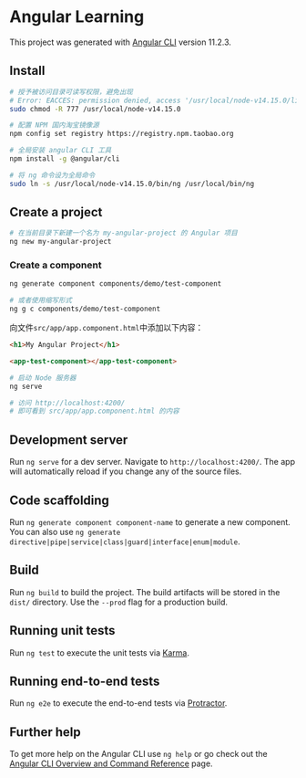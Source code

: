 # Angular Learning

This project was generated with [Angular CLI](https://github.com/angular/angular-cli) version 11.2.3.

## Install

```sh
# 授予被访问目录可读写权限，避免出现 
# Error: EACCES: permission denied, access '/usr/local/node-v14.15.0/lib/node_modules' 的错误
sudo chmod -R 777 /usr/local/node-v14.15.0

# 配置 NPM 国内淘宝镜像源
npm config set registry https://registry.npm.taobao.org

# 全局安装 angular CLI 工具
npm install -g @angular/cli

# 将 ng 命令设为全局命令
sudo ln -s /usr/local/node-v14.15.0/bin/ng /usr/local/bin/ng
```

## Create a project

```sh
# 在当前目录下新建一个名为 my-angular-project 的 Angular 项目
ng new my-angular-project
```

### Create a component

```sh
ng generate component components/demo/test-component

# 或者使用缩写形式
ng g c components/demo/test-component
```

向文件`src/app/app.component.html`中添加以下内容：

```html
<h1>My Angular Project</h1>

<app-test-component></app-test-component>
```

```sh
# 启动 Node 服务器
ng serve

# 访问 http://localhost:4200/
# 即可看到 src/app/app.component.html 的内容
```

## Development server

Run `ng serve` for a dev server. Navigate to `http://localhost:4200/`. The app will automatically reload if you change any of the source files.

## Code scaffolding

Run `ng generate component component-name` to generate a new component. You can also use `ng generate directive|pipe|service|class|guard|interface|enum|module`.

## Build

Run `ng build` to build the project. The build artifacts will be stored in the `dist/` directory. Use the `--prod` flag for a production build.

## Running unit tests

Run `ng test` to execute the unit tests via [Karma](https://karma-runner.github.io).

## Running end-to-end tests

Run `ng e2e` to execute the end-to-end tests via [Protractor](http://www.protractortest.org/).

## Further help

To get more help on the Angular CLI use `ng help` or go check out the [Angular CLI Overview and Command Reference](https://angular.io/cli) page.

